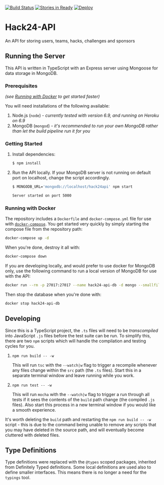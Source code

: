 [![Build Status]](https://travis-ci.org/TechNottingham/Hack24-API) [![Stories in Ready]](http://waffle.io/TechNottingham/Hackbot)
[![Deploy](https://www.herokucdn.com/deploy/button.svg)](https://heroku.com/deploy?template=https://github.com/TechNottingham/Hack24-API)


# Hack24-API
An API for storing users, teams, hacks, challenges and sponsors

## Running the Server

This API is written in TypeScript with an Express server using Mongoose for data storage in MongoDB.

### Prerequisites

_(see [Running with Docker](#running-with-docker) to get started faster)_

You will need installations of the following available:

1. Node.js (`node`) - _currently tested with version 6.9, and running on Heroku on 6.9_
2. MongoDB (`mongod`) - _it's recommended to run your own MongoDB rather than let the build pipeline run it for you_

### Getting Started

1. Install dependencies:

    ```bash
    $ npm install
    ```

2. Run the API locally. If your MongoDB server is not running on default port on localhost, change the script accordingly.

    ```bash
    $ MONGODB_URL='mongodb://localhost/hack24api' npm start

    Server started on port 5000
    ```

### Running with Docker

The repository includes a `Dockerfile` and `docker-compose.yml` file for use with [`docker-compose`]. You get started very quickly by simply starting the compose file from the repository path:

```bash
docker-compose up -d
```

When you're done, destroy it all with:

```bash
docker-compose down
```

If you are developing locally, and would prefer to use docker for MongoDB only, use the following command to run a local version of MongoDB for use with the API:

```bash
docker run --rm -p 27017:27017 --name hack24-api-db -d mongo --smallfiles
```

Then stop the database when you're done with:

```bash
docker stop hack24-api-db
```

## Developing

Since this is a TypeScript project, the `.ts` files will need to be _transcompiled_ into JavaScript `.js` files before the test suite can be run. To simplify this, there are two `npm` scripts which will handle the compilation and testing cycles for you.

1. `npm run build -- -w`

   This will run `tsc` with the `--watch|w` flag to trigger a recompile whenever any files change within the `src` path (the `.ts` files). Start this in a separate terminal window and leave running while you work.
2. `npm run test -- -w`

   This will run `mocha` with the `--watch|w` flag to trigger a run through all tests if it sees the contents of the `build` path change (the compiled `.js` files). Also start this process in a new terminal window if you would like a smooth experience.

It's worth deleting the `build` path and restarting the `npm run build -- -w` script - this is due to the command being unable to remove any scripts that you may have deleted in the source path, and will eventually become cluttered with deleted files.

## Type Definitions

Type definitions were replaced with the `@types` scoped packages, inherited from Definitely Typed definitions. Some local definitions are used also to define smaller interfaces. This means there is no longer a need for the `typings` tool.

[Build Status]: https://travis-ci.org/TechNottingham/Hack24-API.svg?branch=master
[Stories in Ready]: https://badge.waffle.io/TechNottingham/Hackbot.svg?label=ready&title=Ready
[`docker-compose`]: https://docs.docker.com/compose/
